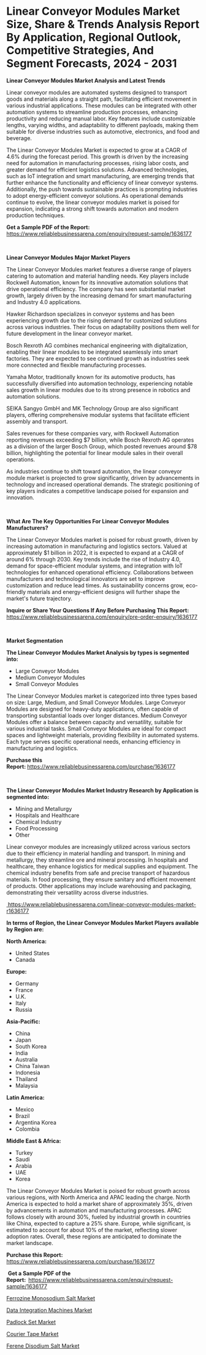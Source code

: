 <p><h1>Linear Conveyor Modules Market Size, Share & Trends Analysis Report By Application, Regional Outlook, Competitive Strategies, And Segment Forecasts, 2024 - 2031</h1></p><p><strong>Linear Conveyor Modules Market Analysis and Latest Trends</strong></p>
<p><p>Linear conveyor modules are automated systems designed to transport goods and materials along a straight path, facilitating efficient movement in various industrial applications. These modules can be integrated with other automation systems to streamline production processes, enhancing productivity and reducing manual labor. Key features include customizable lengths, varying widths, and adaptability to different payloads, making them suitable for diverse industries such as automotive, electronics, and food and beverage.</p><p>The Linear Conveyor Modules Market is expected to grow at a CAGR of 4.6% during the forecast period. This growth is driven by the increasing need for automation in manufacturing processes, rising labor costs, and greater demand for efficient logistics solutions. Advanced technologies, such as IoT integration and smart manufacturing, are emerging trends that further enhance the functionality and efficiency of linear conveyor systems. Additionally, the push towards sustainable practices is prompting industries to adopt energy-efficient conveyor solutions. As operational demands continue to evolve, the linear conveyor modules market is poised for expansion, indicating a strong shift towards automation and modern production techniques.</p></p>
<p><strong>Get a Sample PDF of the Report:&nbsp;</strong> <a href="https://www.reliablebusinessarena.com/enquiry/request-sample/1636177">https://www.reliablebusinessarena.com/enquiry/request-sample/1636177</a></p>
<p>&nbsp;</p>
<p><strong>Linear Conveyor Modules Major Market Players</strong></p>
<p><p>The Linear Conveyor Modules market features a diverse range of players catering to automation and material handling needs. Key players include Rockwell Automation, known for its innovative automation solutions that drive operational efficiency. The company has seen substantial market growth, largely driven by the increasing demand for smart manufacturing and Industry 4.0 applications. </p><p>Hawker Richardson specializes in conveyor systems and has been experiencing growth due to the rising demand for customized solutions across various industries. Their focus on adaptability positions them well for future development in the linear conveyor market.</p><p>Bosch Rexroth AG combines mechanical engineering with digitalization, enabling their linear modules to be integrated seamlessly into smart factories. They are expected to see continued growth as industries seek more connected and flexible manufacturing processes.</p><p>Yamaha Motor, traditionally known for its automotive products, has successfully diversified into automation technology, experiencing notable sales growth in linear modules due to its strong presence in robotics and automation solutions.</p><p>SEIKA Sangyo GmbH and MK Technology Group are also significant players, offering comprehensive modular systems that facilitate efficient assembly and transport. </p><p>Sales revenues for these companies vary, with Rockwell Automation reporting revenues exceeding $7 billion, while Bosch Rexroth AG operates as a division of the larger Bosch Group, which posted revenues around $78 billion, highlighting the potential for linear module sales in their overall operations. </p><p>As industries continue to shift toward automation, the linear conveyor module market is projected to grow significantly, driven by advancements in technology and increased operational demands. The strategic positioning of key players indicates a competitive landscape poised for expansion and innovation.</p></p>
<p>&nbsp;</p>
<p><strong>What Are The Key Opportunities For Linear Conveyor Modules Manufacturers?</strong></p>
<p><p>The Linear Conveyor Modules market is poised for robust growth, driven by increasing automation in manufacturing and logistics sectors. Valued at approximately $1 billion in 2022, it is expected to expand at a CAGR of around 6% through 2030. Key trends include the rise of Industry 4.0, demand for space-efficient modular systems, and integration with IoT technologies for enhanced operational efficiency. Collaborations between manufacturers and technological innovators are set to improve customization and reduce lead times. As sustainability concerns grow, eco-friendly materials and energy-efficient designs will further shape the market's future trajectory.</p></p>
<p><strong>Inquire or Share Your Questions If Any Before Purchasing This Report:</strong> <a href="https://www.reliablebusinessarena.com/enquiry/pre-order-enquiry/1636177">https://www.reliablebusinessarena.com/enquiry/pre-order-enquiry/1636177</a></p>
<p>&nbsp;</p>
<p><strong>Market Segmentation</strong></p>
<p><strong>The Linear Conveyor Modules Market Analysis by types is segmented into:</strong></p>
<p><ul><li>Large Conveyor Modules</li><li>Medium Conveyor Modules</li><li>Small Conveyor Modules</li></ul></p>
<p><p>The Linear Conveyor Modules market is categorized into three types based on size: Large, Medium, and Small Conveyor Modules. Large Conveyor Modules are designed for heavy-duty applications, often capable of transporting substantial loads over longer distances. Medium Conveyor Modules offer a balance between capacity and versatility, suitable for various industrial tasks. Small Conveyor Modules are ideal for compact spaces and lightweight materials, providing flexibility in automated systems. Each type serves specific operational needs, enhancing efficiency in manufacturing and logistics.</p></p>
<p><strong>Purchase this Report:&nbsp;</strong><a href="https://www.reliablebusinessarena.com/purchase/1636177">https://www.reliablebusinessarena.com/purchase/1636177</a></p>
<p>&nbsp;</p>
<p><strong>The Linear Conveyor Modules Market Industry Research by Application is segmented into:</strong></p>
<p><ul><li>Mining and Metallurgy</li><li>Hospitals and Healthcare</li><li>Chemical Industry</li><li>Food Processing</li><li>Other</li></ul></p>
<p><p>Linear conveyor modules are increasingly utilized across various sectors due to their efficiency in material handling and transport. In mining and metallurgy, they streamline ore and mineral processing. In hospitals and healthcare, they enhance logistics for medical supplies and equipment. The chemical industry benefits from safe and precise transport of hazardous materials. In food processing, they ensure sanitary and efficient movement of products. Other applications may include warehousing and packaging, demonstrating their versatility across diverse industries.</p></p>
<p><a href="https://www.reliablebusinessarena.com/linear-conveyor-modules-market-r1636177">&nbsp;https://www.reliablebusinessarena.com/linear-conveyor-modules-market-r1636177</a></p>
<p><strong>In terms of Region, the Linear Conveyor Modules Market Players available by Region are:</strong></p>
<p>
    <p> <strong> North America: </strong>
        <ul>
            <li>United States</li>
            <li>Canada</li>
        </ul>
        </p> 
    <p> <strong> Europe: </strong>
        <ul>
            <li>Germany</li>
            <li>France</li>
            <li>U.K.</li>
            <li>Italy</li>
            <li>Russia</li>
        </ul>
        </p> 
    <p> <strong> Asia-Pacific: </strong>
        <ul>
            <li>China</li>
            <li>Japan</li>
            <li>South Korea</li>
            <li>India</li>
            <li>Australia</li>
            <li>China Taiwan</li>
            <li>Indonesia</li>
            <li>Thailand</li>
            <li>Malaysia</li>
        </ul>
        </p> 
    <p> <strong> Latin America: </strong>
        <ul>
            <li>Mexico</li>
            <li>Brazil</li>
            <li>Argentina Korea</li>
            <li>Colombia</li>
        </ul>
        </p> 
    <p> <strong> Middle East & Africa: </strong>
        <ul>
            <li>Turkey</li>
            <li>Saudi</li>
            <li>Arabia</li>
            <li>UAE</li>
            <li>Korea</li>
        </ul>
    </p>
    </p>
<p><p>The Linear Conveyor Modules Market is poised for robust growth across various regions, with North America and APAC leading the charge. North America is expected to hold a market share of approximately 35%, driven by advancements in automation and manufacturing processes. APAC follows closely with around 30%, fueled by industrial growth in countries like China, expected to capture a 25% share. Europe, while significant, is estimated to account for about 10% of the market, reflecting slower adoption rates. Overall, these regions are anticipated to dominate the market landscape.</p></p>
<p><strong>Purchase this Report: </strong><a href="https://www.reliablebusinessarena.com/purchase/1636177">https://www.reliablebusinessarena.com/purchase/1636177</a></p>
<p>&nbsp;<strong>Get a Sample PDF of the Report:&nbsp;&nbsp;</strong><a href="https://www.reliablebusinessarena.com/enquiry/request-sample/1636177">https://www.reliablebusinessarena.com/enquiry/request-sample/1636177</a></p>
<p><strong></strong></p>
<p><p><a href="https://medium.com/@vivienne.stokes/market-forecasting-change-global-ferrozine-monosodium-salt-market-dynamics-and-future-trends-2024-21412836642c">Ferrozine Monosodium Salt Market</a></p><p><a href="https://github.com/tamvrosiya/Market-Research-Report-List-6/blob/main/data-integration-machines-market.md">Data Integration Machines Market</a></p><p><a href="https://issuu.com/reportprime-2/docs/padlock-set-market-size-2030.pptx_099dd8a51703a8">Padlock Set Market</a></p><p><a href="https://www.linkedin.com/pulse/analyzing-courier-tape-market-dynamics-growth-drivers-forecasted-zso5e?trackingId=lg8ETwUQQNG8sNRFl09Qbw%3D%3D">Courier Tape Market</a></p><p><a href="https://medium.com/@vivienne.stokes/ferene-disodium-salt-market-research-report-exploring-market-size-and-revenue-analysis-for-ferene-31f802305db5">Ferene Disodium Salt Market</a></p></p>